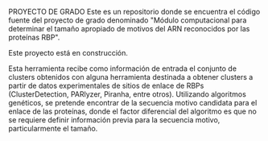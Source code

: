 PROYECTO DE GRADO
Este es un repositorio donde se encuentra el código fuente del proyecto de grado denominado "Módulo computacional 
para determinar el tamaño apropiado de motivos del ARN reconocidos por las proteínas RBP".

Este proyecto está en construcción.

Esta herramienta recibe como información de entrada el conjunto de clusters obtenidos con alguna herramienta destinada a obtener
clusters a partir de datos experimentales de sitios de enlace de RBPs (ClusterDetection, PARlyzer, Piranha, entre otros).
Utilizando algoritmos genéticos, se pretende encontrar de la secuencia motivo candidata para el enlace de las proteínas, donde
el factor diferencial del algoritmo es que no se requiere definir información previa para la secuencia motivo, particularmente
el tamaño.
